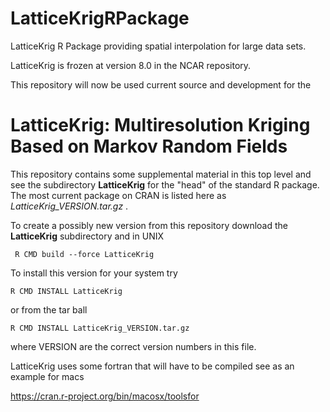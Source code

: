 # LatticeKrigRPackage
LatticeKrig R Package providing
spatial interpolation for large data sets.

LatticeKrig is frozen at version 8.0 in the NCAR repository.

This repository will now be used  current source and development for the 


# LatticeKrig: Multiresolution Kriging Based on Markov Random Fields

 
This repository contains some supplemental material in this top level and see the subdirectory **LatticeKrig** for the "head" of the standard R package. 
The most current package on CRAN  is listed here as
*LatticeKrig_VERSION.tar.gz* .

To create a possibly new version from this repository download the **LatticeKrig** subdirectory and in UNIX
```
 R CMD build --force LatticeKrig
```
To install this version for your system try
``` 
R CMD INSTALL LatticeKrig
```

or from the tar ball
```
R CMD INSTALL LatticeKrig_VERSION.tar.gz
```
where VERSION are the correct version numbers in this file.

LatticeKrig uses some fortran that will have to be compiled see as an
example for macs

https://cran.r-project.org/bin/macosx/toolsfor


